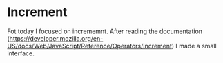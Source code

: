 # Increment

Fot today I focused on incrememnt. After reading the documentation (https://developer.mozilla.org/en-US/docs/Web/JavaScript/Reference/Operators/Increment) I made a small interface.


